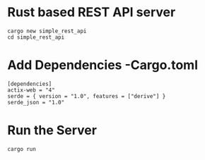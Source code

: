 # Rust based REST API server

```
cargo new simple_rest_api
cd simple_rest_api

```

# Add Dependencies -Cargo.toml

```
[dependencies]
actix-web = "4"
serde = { version = "1.0", features = ["derive"] }
serde_json = "1.0"

```

# Run the Server

```
cargo run

```